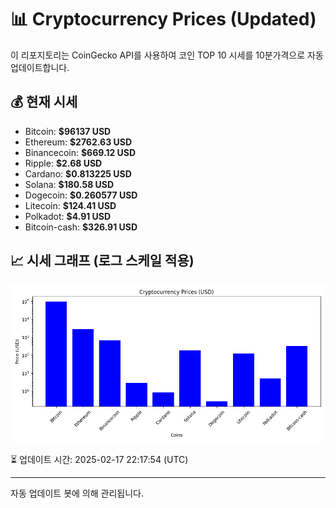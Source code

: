 
# 📊 Cryptocurrency Prices (Updated)

이 리포지토리는 CoinGecko API를 사용하여 코인 TOP 10 시세를 10분가격으로 자동 업데이트합니다.

## 💰 현재 시세
- Bitcoin: **$96137 USD**
- Ethereum: **$2762.63 USD**
- Binancecoin: **$669.12 USD**
- Ripple: **$2.68 USD**
- Cardano: **$0.813225 USD**
- Solana: **$180.58 USD**
- Dogecoin: **$0.260577 USD**
- Litecoin: **$124.41 USD**
- Polkadot: **$4.91 USD**
- Bitcoin-cash: **$326.91 USD**

## 📈 시세 그래프 (로그 스케일 적용)
![Crypto Prices](crypto_prices.png)

⏳ 업데이트 시간: 2025-02-17 22:17:54 (UTC)

---
자동 업데이트 봇에 의해 관리됩니다.
